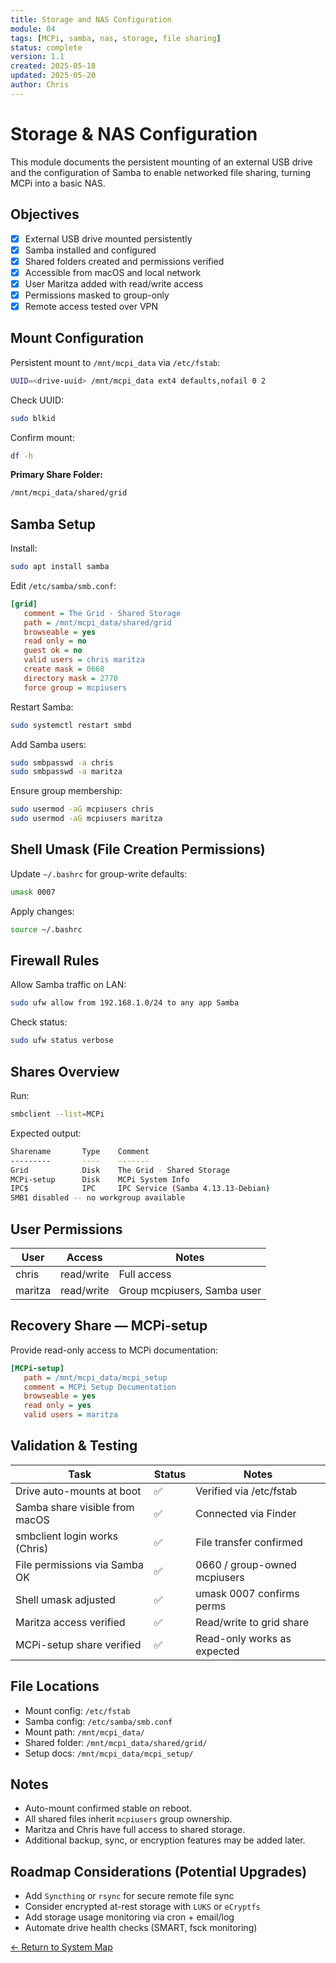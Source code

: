 ```yaml
---
title: Storage and NAS Configuration
module: 04
tags: [MCPi, samba, nas, storage, file sharing]
status: complete
version: 1.1
created: 2025-05-18
updated: 2025-05-20
author: Chris
---
```


# Storage & NAS Configuration
This module documents the persistent mounting of an external USB drive and the configuration of Samba to enable networked file sharing, turning MCPi into a basic NAS.

## Objectives
- [x] External USB drive mounted persistently
- [x] Samba installed and configured
- [x] Shared folders created and permissions verified
- [x] Accessible from macOS and local network
- [x] User Maritza added with read/write access
- [x] Permissions masked to group-only
- [x] Remote access tested over VPN

## Mount Configuration
Persistent mount to `/mnt/mcpi_data` via `/etc/fstab`:
```bash
UUID=<drive-uuid> /mnt/mcpi_data ext4 defaults,nofail 0 2
```
Check UUID:
```bash
sudo blkid
```
Confirm mount:
```bash
df -h
```
**Primary Share Folder:**
```bash
/mnt/mcpi_data/shared/grid
```

## Samba Setup
Install:
```bash
sudo apt install samba
```
Edit `/etc/samba/smb.conf`:
```ini
[grid]
   comment = The Grid - Shared Storage
   path = /mnt/mcpi_data/shared/grid
   browseable = yes
   read only = no
   guest ok = no
   valid users = chris maritza
   create mask = 0660
   directory mask = 2770
   force group = mcpiusers
```
Restart Samba:
```bash
sudo systemctl restart smbd
```
Add Samba users:
```bash
sudo smbpasswd -a chris
sudo smbpasswd -a maritza
```
Ensure group membership:
```bash
sudo usermod -aG mcpiusers chris
sudo usermod -aG mcpiusers maritza
```

## Shell Umask (File Creation Permissions)
Update `~/.bashrc` for group-write defaults:
```bash
umask 0007
```
Apply changes:
```bash
source ~/.bashrc
```

## Firewall Rules
Allow Samba traffic on LAN:
```bash
sudo ufw allow from 192.168.1.0/24 to any app Samba
```
Check status:
```bash
sudo ufw status verbose
```

## Shares Overview
Run:
```bash
smbclient --list=MCPi
```
Expected output:
```bash
Sharename       Type    Comment
---------       ----    -------
Grid            Disk    The Grid - Shared Storage
MCPi-setup      Disk    MCPi System Info
IPC$            IPC     IPC Service (Samba 4.13.13-Debian)
SMB1 disabled -- no workgroup available
```

## User Permissions
|User|Access|Notes|
|---|---|---|
|chris|read/write|Full access|
|maritza|read/write|Group mcpiusers, Samba user|

## Recovery Share — MCPi-setup
Provide read-only access to MCPi documentation:
```ini
[MCPi-setup]
   path = /mnt/mcpi_data/mcpi_setup
   comment = MCPi Setup Documentation
   browseable = yes
   read only = yes
   valid users = maritza
```

## Validation & Testing
|Task|Status|Notes|
|---|---|---|
|Drive auto-mounts at boot|✅|Verified via /etc/fstab|
|Samba share visible from macOS|✅|Connected via Finder|
|smbclient login works (Chris)|✅|File transfer confirmed|
|File permissions via Samba OK|✅|0660 / group-owned mcpiusers|
|Shell umask adjusted|✅|umask 0007 confirms perms|
|Maritza access verified|✅|Read/write to grid share|
|MCPi-setup share verified|✅|Read-only works as expected|

## File Locations
- Mount config: `/etc/fstab`
- Samba config: `/etc/samba/smb.conf`
- Mount path: `/mnt/mcpi_data/`
- Shared folder: `/mnt/mcpi_data/shared/grid/`
- Setup docs: `/mnt/mcpi_data/mcpi_setup/`

## Notes
- Auto-mount confirmed stable on reboot.
- All shared files inherit `mcpiusers` group ownership.
- Maritza and Chris have full access to shared storage.
- Additional backup, sync, or encryption features may be added later.

## Roadmap Considerations (Potential Upgrades)

- Add `Syncthing` or `rsync` for secure remote file sync
- Consider encrypted at-rest storage with `LUKS` or `eCryptfs` 
- Add storage usage monitoring via cron + email/log
- Automate drive health checks (SMART, fsck monitoring)

[← Return to System Map](../MCPi_systemMap.md)
